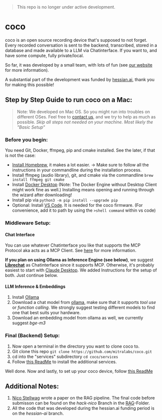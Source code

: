 > This repo is no longer under active development.

# coco

coco is an open source recording device that's supposed to not forget. Every recorded conversation is sent to the backend, transcribed, stored in a database and made available to a LLM via Chatinterface. If you want to, and have some compute, fully private/local.<br>

So far, it was developed by a small team, with lots of fun (see [our website](www.mitra-labs.ai) for more information).<br>

A substantial part of the development was funded by [hessian.ai](https://hessian.ai), thank you for making this possible!

## Step by Step Guide to run coco on a **Mac**:
>Note: We developed on Mac OS. So you might run into troubles on different OSes. Feel free to [contact us](mailto:coco@mitra-labs.ai), and we try to help as much as possible.
*Skip all steps not needed on your machine. Most likely the "Basic Setup"*

### Before you begin:
You need Git, Docker, ffmpeg, pip and cmake installed. See the later, if that is not the case:

- [Install Homebrew](https://brew.sh), it makes a lot easier. -> Make sure to follow all the instructions in your commandline during the installation process.
- Install ffmpeg (audio library), git, and cmake via the commandline `brew install ffmpeg git cmake`
- Install [Docker Desktop](https://docs.docker.com/desktop/) (Note: The Docker Engine without Desktop Client might work fine as well.) Installing means opening and running through the wizard after downloading!
- Install pip via `python3 -m pip install --upgrade pip`
- Optional: Install [VS Code](https://code.visualstudio.com). It is needed for the coco firmware. (For convenience, add it to path by using the `>shell command` within vs code)

### Middleware Setup:
#### Chat Interface
You can use whatever Chatinterface you like that supports the MCP Protocol aka acts as a MCP Client. See [here](https://modelcontextprotocol.io/introduction) for more information.

**If you plan on using Ollama as Inference Engine (see below)**, we suggest **[Librechat](https://github.com/danny-avila/LibreChat)** as Chatinterface since it supports MCP. Otherwise, it's probably easiest to start with [Claude Desktop](https://claude.ai/download). We added Instructions for the setup of both. Just continue below.

#### LLM Inference & Embeddings
1. Install [Ollama](https://ollama.com)
2. Download a chat model from [ollama](https://www.ollama.com), make sure that it supports *tool use* or *function calling*. We strongly suggest testing different models to find one that best suits your hardware.
3. Download an embedding model from ollama as well, we currently suggest *bge-m3*

### Final (Backend) Setup:
1. Now open a terminal in the directory you want to clone coco to.
2. Git clone this repo `git clone https://github.com/mitralabs/coco.git`
3. cd into the "services" subdirectory `cd coco/services`
4. Follow [this ReadMe](/services/README.md) to install the additional services.

Well done. Now and lastly, to set up your coco device, follow [this ReadMe](/coco/firmware/README.md)

## Additional Notes:
1. [Nico Stellwag](https://nicolasstellwag.com) wrote a paper on the RAG pipeline. The final code before submisson can be found on the *hack-nico* Branch in the [RAG](test/rag/)-Folder.
2. All the code that was developed during the hessian.ai funding period is on the *hessian-ai* branch.